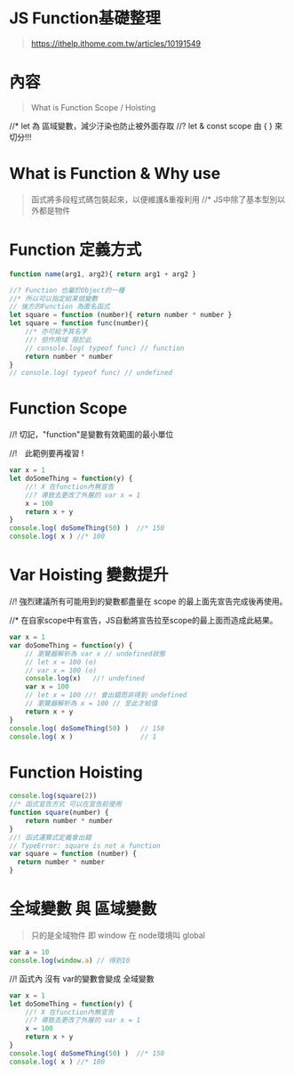 # JS Function基礎整理
> https://ithelp.ithome.com.tw/articles/10191549

# 內容
> What is Function
> Scope / Hoisting

//* let 為 區域變數，減少汙染也防止被外面存取
//? let & const scope 由 { } 來切分!!!


# What is Function & Why use
> 函式將多段程式碼包裝起來，以便維護&重複利用
//* JS中除了基本型別以外都是物件

# Function 定義方式
```js
function name(arg1, arg2){ return arg1 + arg2 }

//? Function 也屬於Object的一種
//* 所以可以指定給某個變數
// 後方的Function 為匿名函式
let square = function (number){ return number * number }
let square = function func(number){
    //* 亦可給予其名字
    //! 但作用域 限於此
    // console.log( typeof func) // function
    return number * number
}
// console.log( typeof func) // undefined
```

# Function Scope
//! 切記，"function"是變數有效範圍的最小單位
<!-- (ES6以前-var) -->

//!　此範例要再複習 !
```js
var x = 1
let doSomeThing = function(y) {
    //! X 在function內無宣告
    //? 導致去更改了外層的 var x = 1
    x = 100  
    return x + y
}
console.log( doSomeThing(50) )  //* 150
console.log( x ) //* 100
```

# Var Hoisting 變數提升

//! 強烈建議所有可能用到的變數都盡量在 scope 的最上面先宣告完成後再使用。

//* 在自家scope中有宣告，JS自動將宣告拉至scope的最上面而造成此結果。

```js
var x = 1
var doSomeThing = function(y) {
    // 瀏覽器解析為 var x // undefined狀態
    // let x = 100 (o)
    // var x = 100 (o)
    console.log(x)   //! undefined
    var x = 100
    // let x = 100 //! 會出錯而非得到 undefined
    // 瀏覽器解析為 x = 100 // 至此才給值
    return x + y
}
console.log( doSomeThing(50) )   // 150
console.log( x )                 // 1
```

# Function Hoisting 

```js
console.log(square(2)) 
//* 函式宣告方式 可以在宣告前使用
function square(number) {
    return number * number
}
//! 函式運算式定義會出錯
// TypeError: square is not a function
var square = function (number) {
  return number * number
}
```

# 全域變數 與 區域變數
<!-- JS 沒有所謂全域變數 -->
> 只的是全域物件 即 window 在 node環境叫 global
```js
var a = 10
console.log(window.a) // 得到10
```

//! 函式內 沒有 var的變數會變成 全域變數
```js
var x = 1
let doSomeThing = function(y) {
    //! X 在function內無宣告
    //? 導致去更改了外層的 var x = 1
    x = 100  
    return x + y
}
console.log( doSomeThing(50) )  //* 150
console.log( x ) //* 100
```